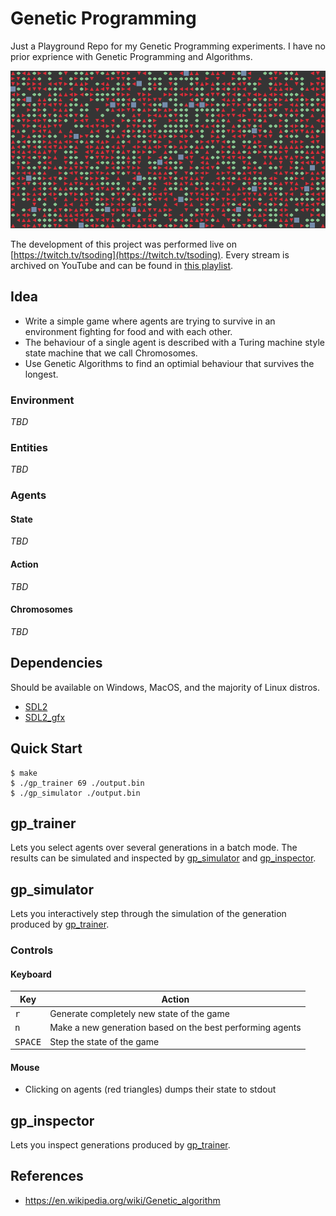 # Genetic Programming

Just a Playground Repo for my Genetic Programming experiments. I have no prior exprience with Genetic Programming and Algorithms.

![demo](./assets/demo.png)

The development of this project was performed live on [https://twitch.tv/tsoding](https://twitch.tv/tsoding). Every stream is archived on YouTube and can be found in [this playlist](https://www.youtube.com/playlist?list=PLpM-Dvs8t0VZhPhStYD0aS30Y1awAv-DO).

## Idea

- Write a simple game where agents are trying to survive in an environment fighting for food and with each other.
- The behaviour of a single agent is described with a Turing machine style state machine that we call Chromosomes.
- Use Genetic Algorithms to find an optimial behaviour that survives the longest.

<!-- TODO(#3): Rules and mechanics of the game is not documented -->

### Environment

*TBD*

### Entities

*TBD*

### Agents

#### State

*TBD*

#### Action

*TBD*

#### Chromosomes

*TBD*

## Dependencies

Should be available on Windows, MacOS, and the majority of Linux distros.

- [SDL2]
- [SDL2_gfx]

## Quick Start

```console
$ make
$ ./gp_trainer 69 ./output.bin
$ ./gp_simulator ./output.bin
```

## gp_trainer

Lets you select agents over several generations in a batch mode. The results can be simulated and inspected by [gp_simulator](#gp_simulator) and [gp_inspector](#gp_inspector).

## gp_simulator

Lets you interactively step through the simulation of the generation produced by [gp_trainer](#gp_trainer).

### Controls

#### Keyboard

| Key              | Action                                                    |
|------------------|-----------------------------------------------------------|
| <kbd>r</kbd>     | Generate completely new state of the game                 |
| <kbd>n</kbd>     | Make a new generation based on the best performing agents |
| <kbd>SPACE</kbd> | Step the state of the game                                |

#### Mouse

- Clicking on agents (red triangles) dumps their state to stdout

## gp_inspector

Lets you inspect generations produced by [gp_trainer](#gp_trainer).

## References

- https://en.wikipedia.org/wiki/Genetic_algorithm

[SDL2]: https://www.libsdl.org/
[SDL2_gfx]: https://github.com/ferzkopp/SDL_gfx
